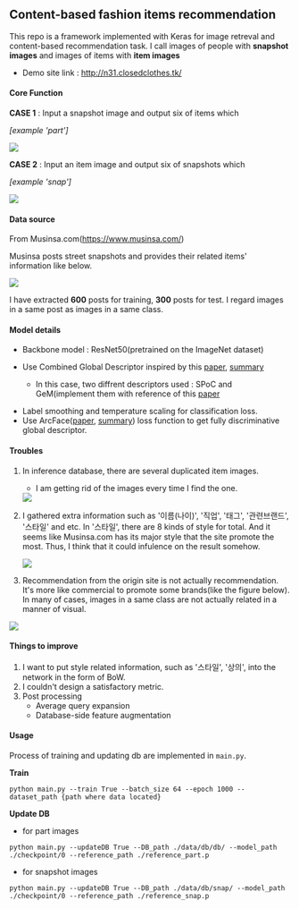 ## Content-based fashion items recommendation
This repo is a framework implemented with Keras for image retreval and content-based recommendation task. I call images of people with **snapshot images** and images of items with **item images**

* Demo site link : http://n31.closedclothes.tk/

#### Core Function

**CASE 1** : Input a snapshot image and output six of items which 

*[example 'part']*

<img src="https://www.dropbox.com/s/k4935w5a3y4hphk/ex_part.png?raw=1">

**CASE 2** : Input an item image and output six of snapshots which 

*[example 'snap']*

<img src="https://www.dropbox.com/s/wsty63ebn1inbr8/ex_snap.png?raw=1">

#### Data source 

From Musinsa.com(https://www.musinsa.com/)

Musinsa posts street snapshots and provides their related items' information like below.

<img src="https://www.dropbox.com/s/6di2thhbxwx9yjq/site_example.png?raw=1">

I have extracted **600** posts for training, **300** posts for test. I regard images in a same post as images in a same class. 

#### Model details 

* Backbone model : ResNet50(pretrained on the ImageNet dataset)

* Use Combined Global Descriptor inspired by this [paper](https://arxiv.org/pdf/1903.10663.pdf), [summary](https://minus31.github.io/2019/04/08/CGD/)
  - In this case, two diffrent descriptors used : SPoC and GeM(implement them with reference of this [paper](https://arxiv.org/pdf/1711.02512.pdf)

- Label smoothing and temperature scaling for classification loss.
- Use ArcFace([paper](https://arxiv.org/abs/1801.07698), [summary](https://minus31.github.io/2019/04/08/ArcFace/)) loss function to get fully discriminative global descriptor.

#### Troubles 

1. In inference database, there are several duplicated item images.

   - I am getting rid of the images every time I find the one. 

   <img src="https://www.dropbox.com/s/2bmfu3f2lytswdx/Screenshot%202019-04-14%2023.36.39.png?raw=1">

2. I gathered extra information such as '이름(나이)', '직업', '태그', '관련브랜드', '스타일' and etc. In '스타일', there are 8 kinds of style for total. And it seems like Musinsa.com has its major style that the site promote the most. Thus, I think that it could infulence on the result somehow.  

   <img src="https://www.dropbox.com/s/heqdgpoxgdcyv2n/style_frequency.png?raw=1">

3. Recommendation from the origin site is not actually recommendation. It's more like commercial to promote some brands(like the figure below). In many of cases, images in a same class are not actually related in a manner of visual. 

<img src="https://www.dropbox.com/s/zg0i5k6xvtebqyo/Screenshot%202019-04-15%2012.28.19.png?raw=1"> 

#### Things to improve

1. I want to put style related information, such as '스타일', '상의', into the network in the form of BoW.
2. I couldn't design a satisfactory metric.
3. Post processing  
   - Average query expansion 
   - Database-side feature augmentation

#### Usage

Process of training and updating db are implemented in `main.py`.

**Train**

```python main.py --train True --batch_size 64 --epoch 1000 --dataset_path {path where data located}```

**Update DB**

- for part images

```python main.py --updateDB True --DB_path ./data/db/db/ --model_path ./checkpoint/0 --reference_path ./reference_part.p```

- for snapshot images

```python main.py --updateDB True --DB_path ./data/db/snap/ --model_path ./checkpoint/0 --reference_path ./reference_snap.p```